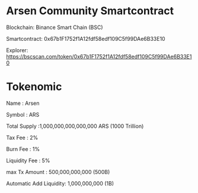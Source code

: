 # Arsen Community Smartcontract

Blockchain: Binance Smart Chain (BSC)

Smartcontract: 0x67b1F1752f1A12fdf58edf109C5f99DAe6B33E10

Explorer: https://bscscan.com/token/0x67b1F1752f1A12fdf58edf109C5f99DAe6B33E10



# Tokenomic
Name      : Arsen

Symbol    : ARS

Total Supply  :1,000,000,000,000,000 ARS (1000 Trillion)

Tax Fee   : 2%

Burn Fee  : 1%

Liquidity Fee : 5%

max Tx Amount : 500,000,000,000 (500B)

Automatic Add Liquidity: 1,000,000,000 (1B)
